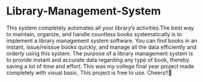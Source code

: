 # Library-Management-System
 This system completely automates all your library’s activities.The best way to maintain, organize, and handle countless books systematically is to implement a library management system software.  You can find books in an instant, issue/reissue books quickly, and manage all the data efficiently and orderly using this system. The purpose of a library management system is to provide instant and accurate data regarding any type of book, thereby saving a lot of time and effort.
This was my college final year project made completely with visual basic.
This project is free to use.
Cheers!!🥂
